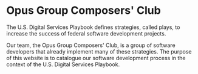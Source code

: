 # Opus Group Composers' Club

The U.S. Digital Services Playbook defines strategies, called plays, to increase the success of federal software development projects.

Our team, the Opus Group Composers' Club, is a group of software developers that already implement many of these strategies. The purpose of this website is to catalogue our software development process in the context of the U.S. Digital Services Playbook.